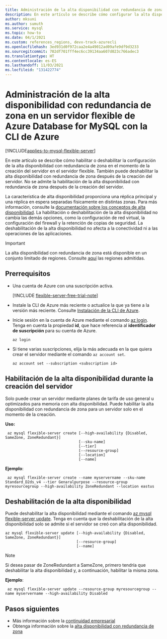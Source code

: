 ```yaml
---
title: Administración de la alta disponibilidad con redundancia de zona en un servidor flexible de Azure Database for MySQL mediante la CLI de Azure
description: En este artículo se describe cómo configurar la alta disponibilidad con redundancia de zona en un servidor flexible de Azure Database for MySQL con la CLI de Azure.
author: mksuni
ms.author: sumuth
ms.service: mysql
ms.topic: how-to
ms.date: 04/1/2021
ms.custom: references_regions, devx-track-azurecli
ms.openlocfilehash: 3ed931d0f972caa2e4a49012ad09afe9df9d3233
ms.sourcegitcommit: 702df701fff4ec6cc39134aa607d023c766adec3
ms.translationtype: HT
ms.contentlocale: es-ES
ms.lasthandoff: 11/03/2021
ms.locfileid: "131422774"
---
```

# <a name="manage-zone-redundant-high-availability-in-azure-database-for-mysql-flexible-server-with-azure-cli"></a>Administración de la alta disponibilidad con redundancia de zona en un servidor flexible de Azure Database for MySQL con la CLI de Azure

[!INCLUDE[applies-to-mysql-flexible-server](../includes/applies-to-mysql-flexible-server.md)]


En este artículo se describe cómo habilitar o deshabilitar la configuración de la alta disponibilidad con redundancia de zona en el momento de la creación del servidor en el servidor flexible. También puede deshabilitar la alta disponibilidad con redundancia de zona después de la creación del servidor. No se admite la habilitación de la alta disponibilidad con redundancia de zona después de la creación del servidor.

La característica de alta disponibilidad proporciona una réplica principal y una réplica en espera separadas físicamente en distintas zonas. Para más información, consulte la [documentación sobre los conceptos de alta disponibilidad](./concepts/../concepts-high-availability.md). La habilitación o deshabilitación de la alta disponibilidad no cambia las demás opciones, como la configuración de red virtual, la configuración del firewall y la retención de copias de seguridad. La deshabilitación de la alta disponibilidad no afecta a la conectividad ni a las operaciones de las aplicaciones.

> [!IMPORTANT]
> La alta disponibilidad con redundancia de zona está disponible en un conjunto limitado de regiones. Consulte [aquí](./overview.md#azure-regions) las regiones admitidas.

## <a name="prerequisites"></a>Prerrequisitos

- Una cuenta de Azure con una suscripción activa. 

    [!INCLUDE [flexible-server-free-trial-note](../includes/flexible-server-free-trial-note.md)]
- Instale la CLI de Azure más reciente o actualice la que ya tiene a la versión más reciente. Consulte [Instalación de la CLI de Azure](/cli/azure/install-azure-cli).
- Inicie sesión en la cuenta de Azure mediante el comando [az login](/cli/azure/reference-index#az_login). Tenga en cuenta la propiedad **id**, que hace referencia al **identificador de suscripción** para su cuenta de Azure.

    ```azurecli-interactive
    az login
    ````

- Si tiene varias suscripciones, elija la más adecuada en la que quiera crear el servidor mediante el comando ```az account set```.

    ```azurecli
    az account set --subscription <subscription id>
    ```

## <a name="enable-high-availability-during-server-creation"></a>Habilitación de la alta disponibilidad durante la creación del servidor

Solo puede crear un servidor mediante planes de tarifa de uso general u optimizados para memoria con alta disponibilidad. Puede habilitar la alta disponibilidad con redundancia de zona para un servidor solo en el momento de la creación.

**Uso:**

   ```azurecli
    az mysql flexible-server create [--high-availability {Disabled, SameZone, ZoneRedundant}]
                                    [--sku-name]
                                    [--tier]
                                    [--resource-group]
                                    [--location]
                                    [--name]
   ```

**Ejemplo**:

   ```azurecli
    az mysql flexible-server create --name myservername --sku-name Standard_D2ds_v4 --tier Genaralpurpose --resource-group myresourcegroup --high-availability ZoneRedundant --location eastus
   ```

## <a name="disable-high-availability"></a>Deshabilitación de la alta disponibilidad

Puede deshabilitar la alta disponibilidad mediante el comando [az mysql flexible-server update](/cli/azure/mysql/flexible-server#az_mysql_flexible_server_update). Tenga en cuenta que la deshabilitación de la alta disponibilidad solo se admite si el servidor se creó con alta disponibilidad.

```azurecli
az mysql flexible-server update [--high-availability {Disabled, SameZone, ZoneRedundant}]
                                [--resource-group]
                                [--name]
```
>[!Note]
>Si desea pasar de ZoneRedundant a SameZone, primero tendría que deshabilitar la alta disponibilidad y, a continuación, habilitar la misma zona.

**Ejemplo**:

   ```azurecli
    az mysql flexible-server update --resource-group myresourcegroup --name myservername --high-availability Disabled
   ```

## <a name="next-steps"></a>Pasos siguientes

- Más información sobre la [continuidad empresarial](./concepts-business-continuity.md)
- Obtenga información sobre la [alta disponibilidad con redundancia de zona](./concepts-high-availability.md)